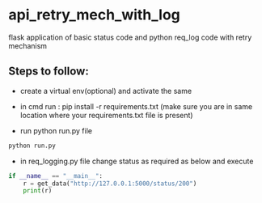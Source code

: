 # api_retry_mech_with_log
flask application of basic status code and python req_log code with retry mechanism

## Steps to follow:
* create a virtual env(optional) and activate the same

* in cmd run : pip install -r requirements.txt (make sure you are in same location where your requirements.txt file is present)
* run python run.py file
```python
python run.py
```
* in req_logging.py file change status as required as below and execute
```python
if __name__ == "__main__":
    r = get_data("http://127.0.0.1:5000/status/200")
    print(r)
```
